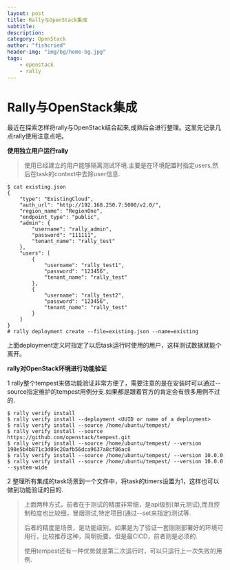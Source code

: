 ```yaml
---
layout: post
title: Rally与OpenStack集成
subtitle:
description:
category: OpenStack
author: "fishcried"
header-img: "img/bg/home-bg.jpg"
tags:
    - openstack
    - rally
---
```


# Rally与OpenStack集成

最近在探索怎样将rally与OpenStack结合起来,成熟后会进行整理。这里先记录几点rally使用注意点吧。

**使用独立用户运行rally**
 
> 使用已经建立的用户能够隔离测试环境.主要是在环境配置时指定users,然后在task的context中去除user信息.

 
```
$ cat existing.json
{
    "type": "ExistingCloud",
    "auth_url": "http://192.168.250.7:5000/v2.0/",
    "region_name": "RegionOne",
    "endpoint_type": "public",
    "admin": {
        "username": "rally_admin",
        "password": "111111",
        "tenant_name": "rally_test"
    },
    "users": [
        {
            "username": "rally_test1",
            "password": "123456",
            "tenant_name": "rally_test"
        },
        {
            "username": "rally_test2",
            "password": "123456",
            "tenant_name": "rally_test"
        }
    ]
}
# rally deployment create --file=existing.json --name=existing
```

上面deployment定义时指定了以后task运行时使用的用户，这样测试数据就能个离开。

**rally对OpenStack环境进行功能验证**

1 rally整个tempest来做功能验证非常方便了，需要注意的是在安装时可以通过--source指定维护的tempest用例分支.如果都是跟着官方的肯定会有很多用例不过的.

```
$ rally verify install
$ rally verify install --deployment <UUID or name of a deployment>
$ rally verify install --source /home/ubuntu/tempest/
$ rally verify install --source https://github.com/openstack/tempest.git
$ rally verify install --source /home/ubuntu/tempest/ --version 198e5b4b871c3d09c20afb56dca9637a8cf86ac8
$ rally verify install --source /home/ubuntu/tempest/ --version 10.0.0
$ rally verify install --source /home/ubuntu/tempest/ --version 10.0.0 --system-wide
```

2 整理所有集成的task场景到一个文件中，将task的timers设置为1，这样也可以做到功能验证的目的.

> 上面两种方式，前者在于测试的精度非常细，是api级别(单元测试),而且控制粒度也比较细，冒烟测试,特定项目(通过--set来指定)测试等.
> 
> 后者的精度是场景，是功能级别。如果是为了验证一套刚刚部署好的环境可用行，比较推荐这种，简明扼要。但是最CICD，前者则是必须的.
> 
> 使用tempest还有一种优势就是第二次运行时，可以只运行上一次失败的用例.
